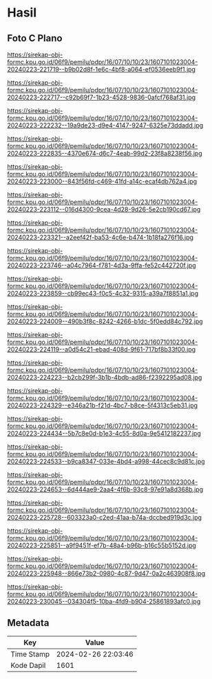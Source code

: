 # Hasil

## Foto C Plano

https://sirekap-obj-formc.kpu.go.id/06f9/pemilu/pdpr/16/07/10/10/23/1607101023004-20240223-221719--b9b02d8f-1e6c-4bf8-a064-ef0536eeb9f1.jpg

https://sirekap-obj-formc.kpu.go.id/06f9/pemilu/pdpr/16/07/10/10/23/1607101023004-20240223-222717--c92b69f7-1b23-4528-9836-0afcf768af31.jpg

https://sirekap-obj-formc.kpu.go.id/06f9/pemilu/pdpr/16/07/10/10/23/1607101023004-20240223-222232--19a9de23-d9e4-4147-9247-6325e73ddadd.jpg

https://sirekap-obj-formc.kpu.go.id/06f9/pemilu/pdpr/16/07/10/10/23/1607101023004-20240223-222835--4370e674-d6c7-4eab-99d2-23f8a8238f56.jpg

https://sirekap-obj-formc.kpu.go.id/06f9/pemilu/pdpr/16/07/10/10/23/1607101023004-20240223-223000--843f56fd-c469-41fd-a14c-ecaf4db762a4.jpg

https://sirekap-obj-formc.kpu.go.id/06f9/pemilu/pdpr/16/07/10/10/23/1607101023004-20240223-223112--016d4300-9cea-4d28-9d26-5e2cb190cd67.jpg

https://sirekap-obj-formc.kpu.go.id/06f9/pemilu/pdpr/16/07/10/10/23/1607101023004-20240223-223321--a2eef42f-ba53-4c6e-b474-1b18fa276f16.jpg

https://sirekap-obj-formc.kpu.go.id/06f9/pemilu/pdpr/16/07/10/10/23/1607101023004-20240223-223746--a04c7964-f781-4d3a-9ffa-fe52c442720f.jpg

https://sirekap-obj-formc.kpu.go.id/06f9/pemilu/pdpr/16/07/10/10/23/1607101023004-20240223-223859--cb99ec43-f0c5-4c32-9315-a39a7f8851a1.jpg

https://sirekap-obj-formc.kpu.go.id/06f9/pemilu/pdpr/16/07/10/10/23/1607101023004-20240223-224009--490b3f8c-8242-4266-b1dc-5f0edd84c792.jpg

https://sirekap-obj-formc.kpu.go.id/06f9/pemilu/pdpr/16/07/10/10/23/1607101023004-20240223-224119--a0d54c21-ebad-408d-9f61-717bf8b33f00.jpg

https://sirekap-obj-formc.kpu.go.id/06f9/pemilu/pdpr/16/07/10/10/23/1607101023004-20240223-224223--b2cb299f-3b1b-4bdb-ad86-f2392295ad08.jpg

https://sirekap-obj-formc.kpu.go.id/06f9/pemilu/pdpr/16/07/10/10/23/1607101023004-20240223-224329--e346a21b-f21d-4bc7-b8ce-5f4313c5eb31.jpg

https://sirekap-obj-formc.kpu.go.id/06f9/pemilu/pdpr/16/07/10/10/23/1607101023004-20240223-224434--5b7c8e0d-b1e3-4c55-8d0a-9e5412182237.jpg

https://sirekap-obj-formc.kpu.go.id/06f9/pemilu/pdpr/16/07/10/10/23/1607101023004-20240223-224533--b9ca8347-033e-4bd4-a998-44cec8c9d81c.jpg

https://sirekap-obj-formc.kpu.go.id/06f9/pemilu/pdpr/16/07/10/10/23/1607101023004-20240223-224653--6d444ae9-2aa4-4f6b-93c8-97e91a8d368b.jpg

https://sirekap-obj-formc.kpu.go.id/06f9/pemilu/pdpr/16/07/10/10/23/1607101023004-20240223-225728--603323a0-c2ed-41aa-b74a-dccbed919d3c.jpg

https://sirekap-obj-formc.kpu.go.id/06f9/pemilu/pdpr/16/07/10/10/23/1607101023004-20240223-225851--a9f9451f-ef7b-48a4-b96b-b16c55b5152d.jpg

https://sirekap-obj-formc.kpu.go.id/06f9/pemilu/pdpr/16/07/10/10/23/1607101023004-20240223-225948--866e73b2-0980-4c87-9d47-0a2c463908f8.jpg

https://sirekap-obj-formc.kpu.go.id/06f9/pemilu/pdpr/16/07/10/10/23/1607101023004-20240223-230045--034304f5-10ba-4fd9-b904-25861893afc0.jpg


## Metadata

| Key        | Value               |
| ---------- | ------------------- |
| Time Stamp | 2024-02-26 22:03:46 |
| Kode Dapil | 1601                |



